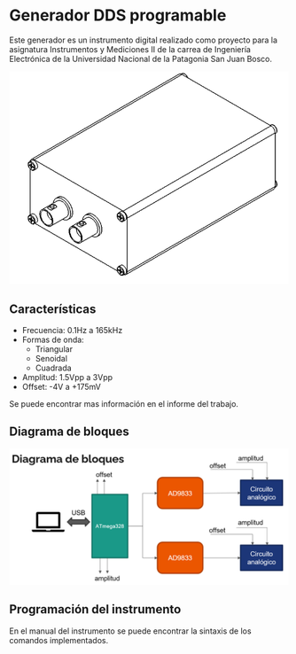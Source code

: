 # Generador DDS programable
Este generador es un instrumento digital realizado como proyecto para la asignatura Instrumentos y Mediciones II de la carrea de Ingeniería Electrónica de la Universidad Nacional de la Patagonia San Juan Bosco.

![img](img/isometric.png)

## Características

* Frecuencia: 0.1Hz a 165kHz
* Formas de onda:
  * Triangular
  * Senoidal
  * Cuadrada
* Amplitud: 1.5Vpp a 3Vpp
* Offset: -4V a +175mV

Se puede encontrar mas información en el informe del trabajo.

## Diagrama de bloques

![img](img/block.png)

## Programación del instrumento

En el manual del instrumento se puede encontrar la sintaxis de los comandos implementados.
